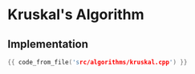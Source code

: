 # Kruskal's Algorithm

## Implementation

```cpp
{{ code_from_file('src/algorithms/kruskal.cpp') }}
```